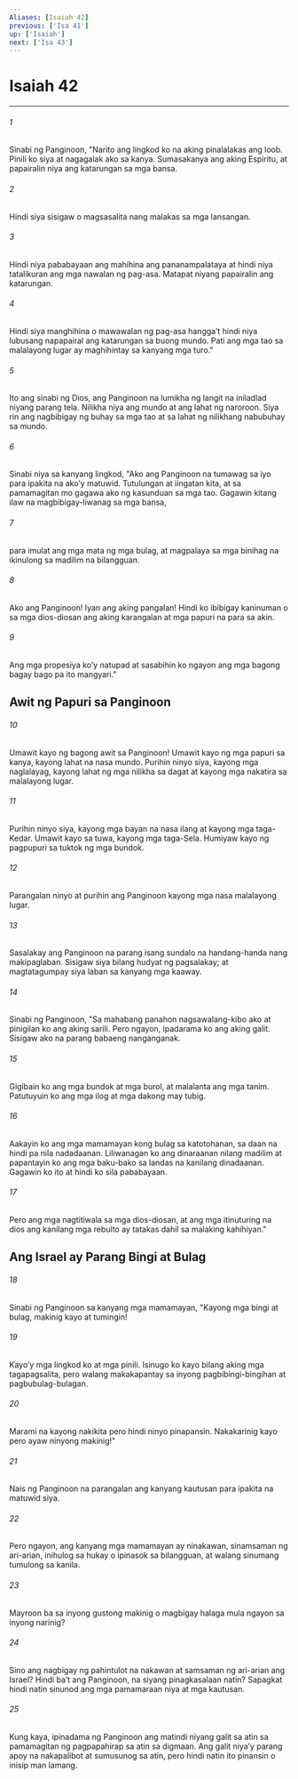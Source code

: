 ```yaml
---
Aliases: [Isaiah 42]
previous: ['Isa 41']
up: ['Isaiah']
next: ['Isa 43']
---
```

# Isaiah 42

***

###### 1
Sinabi ng Panginoon, "Narito ang lingkod ko na aking pinalalakas ang loob. Pinili ko siya at nagagalak ako sa kanya. Sumasakanya ang aking Espiritu, at papairalin niya ang katarungan sa mga bansa. 

###### 2
Hindi siya sisigaw o magsasalita nang malakas sa mga lansangan. 

###### 3
Hindi niya pababayaan ang mahihina ang pananampalataya at hindi niya tatalikuran ang mga nawalan ng pag-asa. Matapat niyang papairalin ang katarungan. 

###### 4
Hindi siya manghihina o mawawalan ng pag-asa hanggaʼt hindi niya lubusang napapairal ang katarungan sa buong mundo. Pati ang mga tao sa malalayong lugar ay maghihintay sa kanyang mga turo." 

###### 5
Ito ang sinabi ng Dios, ang Panginoon na lumikha ng langit na iniladlad niyang parang tela. Nilikha niya ang mundo at ang lahat ng naroroon. Siya rin ang nagbibigay ng buhay sa mga tao at sa lahat ng nilikhang nabubuhay sa mundo. 

###### 6
Sinabi niya sa kanyang lingkod, "Ako ang Panginoon na tumawag sa iyo para ipakita na akoʼy matuwid. Tutulungan at iingatan kita, at sa pamamagitan mo gagawa ako ng kasunduan sa mga tao. Gagawin kitang ilaw na magbibigay-liwanag sa mga bansa, 

###### 7
para imulat ang mga mata ng mga bulag, at magpalaya sa mga binihag na ikinulong sa madilim na bilangguan. 

###### 8
Ako ang Panginoon! Iyan ang aking pangalan! Hindi ko ibibigay kaninuman o sa mga dios-diosan ang aking karangalan at mga papuri na para sa akin. 

###### 9
Ang mga propesiya koʼy natupad at sasabihin ko ngayon ang mga bagong bagay bago pa ito mangyari." 

## Awit ng Papuri sa Panginoon 

###### 10
Umawit kayo ng bagong awit sa Panginoon! Umawit kayo ng mga papuri sa kanya, kayong lahat na nasa mundo. Purihin ninyo siya, kayong mga naglalayag, kayong lahat ng mga nilikha sa dagat at kayong mga nakatira sa malalayong lugar. 

###### 11
Purihin ninyo siya, kayong mga bayan na nasa ilang at kayong mga taga-Kedar. Umawit kayo sa tuwa, kayong mga taga-Sela. Humiyaw kayo ng pagpupuri sa tuktok ng mga bundok. 

###### 12
Parangalan ninyo at purihin ang Panginoon kayong mga nasa malalayong lugar. 

###### 13
Sasalakay ang Panginoon na parang isang sundalo na handang-handa nang makipaglaban. Sisigaw siya bilang hudyat ng pagsalakay; at magtatagumpay siya laban sa kanyang mga kaaway. 

###### 14
Sinabi ng Panginoon, "Sa mahabang panahon nagsawalang-kibo ako at pinigilan ko ang aking sarili. Pero ngayon, ipadarama ko ang aking galit. Sisigaw ako na parang babaeng nanganganak. 

###### 15
Gigibain ko ang mga bundok at mga burol, at malalanta ang mga tanim. Patutuyuin ko ang mga ilog at mga dakong may tubig. 

###### 16
Aakayin ko ang mga mamamayan kong bulag sa katotohanan, sa daan na hindi pa nila nadadaanan. Liliwanagan ko ang dinaraanan nilang madilim at papantayin ko ang mga baku-bako sa landas na kanilang dinadaanan. Gagawin ko ito at hindi ko sila pababayaan. 

###### 17
Pero ang mga nagtitiwala sa mga dios-diosan, at ang mga itinuturing na dios ang kanilang mga rebulto ay tatakas dahil sa malaking kahihiyan." 

## Ang Israel ay Parang Bingi at Bulag 

###### 18
Sinabi ng Panginoon sa kanyang mga mamamayan, "Kayong mga bingi at bulag, makinig kayo at tumingin! 

###### 19
Kayoʼy mga lingkod ko at mga pinili. Isinugo ko kayo bilang aking mga tagapagsalita, pero walang makakapantay sa inyong pagbibingi-bingihan at pagbubulag-bulagan. 

###### 20
Marami na kayong nakikita pero hindi ninyo pinapansin. Nakakarinig kayo pero ayaw ninyong makinig!" 

###### 21
Nais ng Panginoon na parangalan ang kanyang kautusan para ipakita na matuwid siya. 

###### 22
Pero ngayon, ang kanyang mga mamamayan ay ninakawan, sinamsaman ng ari-arian, inihulog sa hukay o ipinasok sa bilangguan, at walang sinumang tumulong sa kanila. 

###### 23
Mayroon ba sa inyong gustong makinig o magbigay halaga mula ngayon sa inyong narinig? 

###### 24
Sino ang nagbigay ng pahintulot na nakawan at samsaman ng ari-arian ang Israel? Hindi baʼt ang Panginoon, na siyang pinagkasalaan natin? Sapagkat hindi natin sinunod ang mga pamamaraan niya at mga kautusan. 

###### 25
Kung kaya, ipinadama ng Panginoon ang matindi niyang galit sa atin sa pamamagitan ng pagpapahirap sa atin sa digmaan. Ang galit niyaʼy parang apoy na nakapalibot at sumusunog sa atin, pero hindi natin ito pinansin o inisip man lamang.
